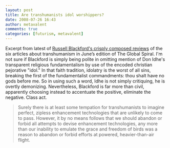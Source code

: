 ```yaml
---
layout: post
title: Are transhumanists idol worshippers?
date: 2008-07-26 16:43
author: metavalent
comments: true
categories: [futurism, metavalent]
---
```

Excerpt from latest of <a href="https://ieet.org/index.php/IEET/more/blackford20080629/">Russell Blackford's crisply composed reviews</a> of the six articles about transhumanism in June’s edition of The Global Spiral. I'm not sure if Blackford is simply being polite in omitting mention of Don Idhe's transparent religious fundamentalism by use of the encoded christian pejorative "idol." In that faith tradition, idolatry is the worst of all sins, breaking the first of the fundamentalist commandments: thou shalt have no gods before me. So in using such a word, Idhe is not simply critiquing, he is overtly demonizing. Nevertheless, Blackford is far more than civil, apparently choosing instead to accentuate the positive, eliminate the negative. Class act.<blockquote>Surely there is at least some tempation for transhumanists to imagine perfect, zipless enhancement technologies that are unlikely to come to pass. However, it by no means follows that we should abandon or forbid all attempts to devise enhancement technologies, any more than our inability to emulate the grace and freedom of birds was a reason to abandon or forbid efforts at powered, heavier-than-air flight.</blockquote>

